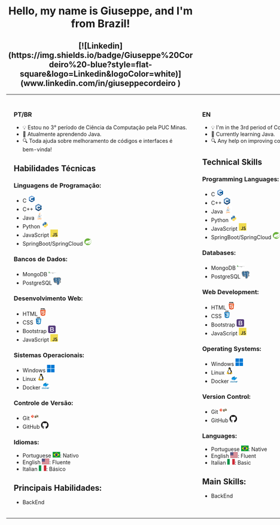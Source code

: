 <h1 align="center">Hello, my name is Giuseppe, and I'm from Brazil!</h1>
<h2 align="center">[![Linkedin](https://img.shields.io/badge/Giuseppe%20Cordeiro%20-blue?style=flat-square&logo=Linkedin&logoColor=white)](www.linkedin.com/in/giuseppecordeiro )
</h2>
<table style="width:200%">
  <tr>
    <td style="width:50%; vertical-align:top; padding:20px;">

### PT/BR

- 💡 Estou no 3° período de Ciência da Computação pela PUC Minas.
- 📜 Atualmente aprendendo Java.
- 🔍 Toda ajuda sobre melhoramento de códigos e interfaces é bem-vinda!

## Habilidades Técnicas

### Linguagens de Programação:
- C <img src="https://github.com/github/explore/blob/main/topics/c/c.png" alt="c logo" width="20" height="20">
- C++ <img src="https://github.com/github/explore/blob/main/topics/cpp/cpp.png" alt="cpp logo" width="20" height="20">
- Java <img src="https://github.com/github/explore/blob/main/topics/java/java.png" alt="java logo" width="20" height="20">
- Python <img src="https://github.com/github/explore/blob/main/topics/python/python.png" alt="python logo" width="20" height="20">
- JavaScript <img src="https://github.com/github/explore/blob/main/topics/javascript/javascript.png" alt="javascript logo" width="20" height="20">
- SpringBoot/SpringCloud <img src="https://github.com/github/explore/blob/main/topics/spring-boot/spring-boot.png" alt="springboot logo" width="20" height="20">


### Bancos de Dados:
- MongoDB <img src="https://github.com/github/explore/blob/main/topics/mongodb/mongodb.png" alt="mongodb logo" width="20" height="20">
- PostgreSQL <img src="https://github.com/github/explore/blob/main/topics/postgresql/postgresql.png" alt="postgresql logo" width="20" height="20">

### Desenvolvimento Web:
- HTML <img src="https://github.com/github/explore/blob/main/topics/html/html.png" alt="html logo" width="20" height="20">
- CSS <img src="https://github.com/github/explore/blob/main/topics/css/css.png" alt="css logo" width="20" height="20">
- Bootstrap <img src="https://github.com/github/explore/blob/main/topics/bootstrap/bootstrap.png" alt="bootstrap logo" width="20" height="20">
- JavaScript <img src="https://github.com/github/explore/blob/main/topics/javascript/javascript.png" alt="javascript logo" width="20" height="20">

### Sistemas Operacionais:
- Windows <img src="https://github.com/github/explore/blob/main/topics/windows/windows.png" alt="windows logo" width="20" height="20">
- Linux <img src="https://github.com/github/explore/blob/main/topics/linux/linux.png" alt="linux logo" width="20" height="20">
- Docker <img src="https://github.com/github/explore/blob/main/topics/docker/docker.png" alt="docker logo" width="20" height="20">

### Controle de Versão:
- Git <img src="https://github.com/github/explore/blob/main/topics/git/git.png" alt="git logo" width="20" height="20">
- GitHub <img src="https://github.com/github/explore/blob/main/topics/github/github.png" alt="github logo" width="20" height="20">

### Idiomas:
- Portuguese <img src="https://github.com/ashleedawg/flags/blob/master/BR.png" alt="BR flag" width="20" height="15">: Nativo
- English <img src="https://github.com/ashleedawg/flags/blob/master/US.png" alt="US flag" width="20" height="15">: Fluente
- Italian <img src="https://github.com/ashleedawg/flags/blob/master/IT.png" alt="IT flag" width="20" height="15">: Básico


## Principais Habilidades:
- BackEnd

    </td>
    <td style="width:50%; vertical-align:top; padding:20px;">

### EN

- 💡 I'm in the 3rd period of Computer Science at PUC Minas.
- 📜 Currently learning Java.
- 🔍 Any help on improving code and interfaces is welcome!

## Technical Skills

### Programming Languages:
- C <img src="https://github.com/github/explore/blob/main/topics/c/c.png" alt="c logo" width="20" height="20">
- C++ <img src="https://github.com/github/explore/blob/main/topics/cpp/cpp.png" alt="cpp logo" width="20" height="20">
- Java <img src="https://github.com/github/explore/blob/main/topics/java/java.png" alt="java logo" width="20" height="20">
- Python <img src="https://github.com/github/explore/blob/main/topics/python/python.png" alt="python logo" width="20" height="20">
- JavaScript <img src="https://github.com/github/explore/blob/main/topics/javascript/javascript.png" alt="javascript logo" width="20" height="20">
- SpringBoot/SpringCloud <img src="https://github.com/github/explore/blob/main/topics/spring-boot/spring-boot.png" alt="springboot logo" width="20" height="20">

### Databases:
- MongoDB <img src="https://github.com/github/explore/blob/main/topics/mongodb/mongodb.png" alt="mongodb logo" width="20" height="20">
- PostgreSQL <img src="https://github.com/github/explore/blob/main/topics/postgresql/postgresql.png" alt="postgresql logo" width="20" height="20">

### Web Development:
- HTML <img src="https://github.com/github/explore/blob/main/topics/html/html.png" alt="html logo" width="20" height="20">
- CSS <img src="https://github.com/github/explore/blob/main/topics/css/css.png" alt="css logo" width="20" height="20">
- Bootstrap <img src="https://github.com/github/explore/blob/main/topics/bootstrap/bootstrap.png" alt="bootstrap logo" width="20" height="20">
- JavaScript <img src="https://github.com/github/explore/blob/main/topics/javascript/javascript.png" alt="javascript logo" width="20" height="20">

### Operating Systems:
- Windows <img src="https://github.com/github/explore/blob/main/topics/windows/windows.png" alt="windows logo" width="20" height="20">
- Linux <img src="https://github.com/github/explore/blob/main/topics/linux/linux.png" alt="linux logo" width="20" height="20">
- Docker <img src="https://github.com/github/explore/blob/main/topics/docker/docker.png" alt="docker logo" width="20" height="20">


### Version Control:
- Git <img src="https://github.com/github/explore/blob/main/topics/git/git.png" alt="git logo" width="20" height="20">
- GitHub <img src="https://github.com/github/explore/blob/main/topics/github/github.png" alt="github logo" width="20" height="20">

### Languages:
- Portuguese <img src="https://github.com/ashleedawg/flags/blob/master/BR.png" alt="BR flag" width="20" height="15">: Native
- English <img src="https://github.com/ashleedawg/flags/blob/master/US.png" alt="US flag" width="20" height="15">: Fluent
- Italian <img src="https://github.com/ashleedawg/flags/blob/master/IT.png" alt="IT flag" width="20" height="15">: Basic


## Main Skills:
- BackEnd

    </td>
  </tr>
</table>
